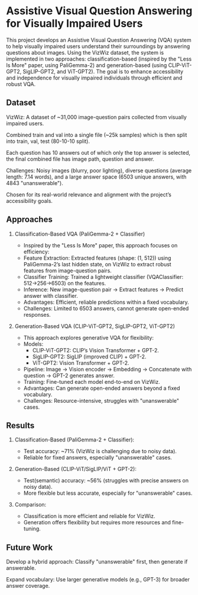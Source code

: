 # Assistive Visual Question Answering for Visually Impaired Users

This project develops an Assistive Visual Question Answering (VQA) system to help visually impaired users understand their surroundings by answering questions about images. Using the VizWiz dataset, the system is implemented in two approaches: classification-based (inspired by the "Less Is More" paper, using PaliGemma-2) and generation-based (using CLIP-ViT-GPT2, SigLIP-GPT2, and ViT-GPT2). The goal is to enhance accessibility and independence for visually impaired individuals through efficient and robust VQA.

## Dataset

VizWiz: A dataset of ~31,000 image-question pairs collected from visually impaired users.

Combined train and val into a single file (~25k samples) which is then split into train, val, test (80-10-10 split).

Each question has 10 answers out of which only the top answer is selected, the final combined file has image path, question and answer.

Challenges: Noisy images (blurry, poor lighting), diverse questions (average length: 7.14 words), and a large answer space (6503 unique answers, with 4843 "unanswerable").

Chosen for its real-world relevance and alignment with the project’s accessibility goals.

## Approaches

1. Classification-Based VQA (PaliGemma-2 + Classifier)

    - Inspired by the "Less Is More" paper, this approach focuses on efficiency:
    - Feature Extraction: Extracted features (shape: (1, 512)) using PaliGemma-2’s last hidden state, on VizWiz to extract robust features from image-question pairs.
    - Classifier Training: Trained a lightweight classifier (VQAClassifier: 512→256→6503) on the features.
    - Inference: New image-question pair → Extract features → Predict answer with classifier.
    - Advantages: Efficient, reliable predictions within a fixed vocabulary.
    - Challenges: Limited to 6503 answers, cannot generate open-ended responses.

2. Generation-Based VQA (CLIP-ViT-GPT2, SigLIP-GPT2, ViT-GPT2)

   - This approach explores generative VQA for flexibility:
   - Models:
      - CLIP-ViT-GPT2: CLIP’s Vision Transformer + GPT-2.
      - SigLIP-GPT2: SigLIP (improved CLIP) + GPT-2.
      - ViT-GPT2: Vision Transformer + GPT-2.
   - Pipeline: Image → Vision encoder → Embedding → Concatenate with question → GPT-2 generates answer.
   - Training: Fine-tuned each model end-to-end on VizWiz.
   - Advantages: Can generate open-ended answers beyond a fixed vocabulary.
   - Challenges: Resource-intensive, struggles with "unanswerable" cases.

## Results

1. Classification-Based (PaliGemma-2 + Classifier):
    - Test accuracy: ~71% (VizWiz is challenging due to noisy data).
    - Reliable for fixed answers, especially "unanswerable" cases.

2. Generation-Based (CLIP-ViT/SigLIP/ViT + GPT-2):
    - Test(semantic) accuracy: ~56% (struggles with precise answers on noisy data).
    - More flexible but less accurate, especially for "unanswerable" cases.

3. Comparison:
    - Classification is more efficient and reliable for VizWiz.
    - Generation offers flexibility but requires more resources and fine-tuning.

## Future Work

Develop a hybrid approach: Classify "unanswerable" first, then generate if answerable.

Expand vocabulary: Use larger generative models (e.g., GPT-3) for broader answer coverage.
